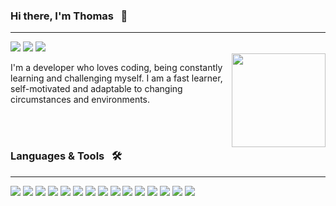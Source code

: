 ###  Hi there, I'm Thomas &nbsp; 👋
---
[![](https://img.shields.io/badge/-@thomas367-%23181717?style=flat-square&logo=github)](https://github.com/thomas367)
[![](https://img.shields.io/badge/-Thomas%20Liakos-blue?style=flat-square&logo=Linkedin&logoColor=white&link=https://www.linkedin.com/in/thomas-liakos-0a10b2111/)](https://www.linkedin.com/in/thomas-liakos-0a10b2111/)
![](https://komarev.com/ghpvc/?username=thomas367) 
<br />
<img align="right" src="https://media.giphy.com/media/dWesBcTLavkZuG35MI/giphy.gif" width=150 />
<p>I'm a developer who loves coding, being constantly learning and challenging myself. I am a fast learner, self-motivated and adaptable to changing circumstances and environments.</p>

<br />
<br />

### Languages & Tools &nbsp; 🛠
---
<div> 
   <img src="https://img.shields.io/badge/React-61DAFB?style=for-the-badge&logo=react&logoColor=black">
   <img src="https://img.shields.io/badge/Mobx-FE7D37?style=for-the-badge&logo=mobx&logoColor=white">
   <img src="https://img.shields.io/badge/Node.js-43853D?style=for-the-badge&logo=node.js&logoColor=white">
   <img src="https://img.shields.io/badge/JavaScript-F7DF1E?style=for-the-badge&logo=javascript&logoColor=black">
   <img src="https://img.shields.io/badge/PHP-777BB4?style=for-the-badge&logo=php&logoColor=white">
   <img src="https://img.shields.io/badge/MySQL-4BAFBE?style=for-the-badge&logo=mysql&logoColor=white">
   <img src="https://img.shields.io/badge/Express.js-404D59?style=for-the-badge">
   <img src="https://img.shields.io/badge/Ubuntu-77216F?style=for-the-badge&logo=ubuntu&logoColor=white">
   <img src="https://img.shields.io/badge/Git-F05032?style=for-the-badge&logo=git&logoColor=white">
   <img src="https://img.shields.io/badge/Vue.js-35495E?style=for-the-badge&logo=vue.js&logoColor=42b883">
   <img src="https://img.shields.io/badge/Python-4B8BBE?style=for-the-badge&logo=pythxon&logoColor=white">
   <img src="https://img.shields.io/badge/Shell_Script-121011?style=for-the-badge&logo=gnu-bash&logoColor=white">
   <img src="https://img.shields.io/badge/TypeScript-007ACC?style=for-the-badge&logo=typescript&logoColor=white">
   <img src="https://img.shields.io/badge/Webpack-2B3A42?style=for-the-badge&logo=webpack&logoColor=white">
   <img src="https://img.shields.io/badge/Laravel-F9322C?style=for-the-badge&logo=laravel&logoColor=white">
</div>
